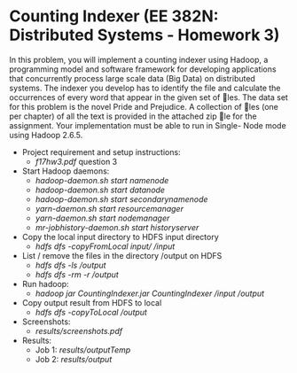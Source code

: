 # Counting Indexer (EE 382N: Distributed Systems - Homework 3)
In this problem, you will implement a counting indexer using Hadoop, a programming
model and software framework for developing applications that concurrently process large scale data
(Big Data) on distributed systems. The indexer you develop has to identify the file and calculate
the occurrences of every word that appear in the given set of les. The data set for this problem is
the novel Pride and Prejudice. A collection of les (one per chapter) of all the text is provided in
the attached zip le for the assignment. Your implementation must be able to run in Single-
Node mode using Hadoop 2.6.5.

* Project requirement and setup instructions:
    *  *f17hw3.pdf* question 3
* Start Hadoop daemons: 
	* *hadoop-daemon.sh start namenode*
	* *hadoop-daemon.sh start datanode*
	* *hadoop-daemon.sh start secondarynamenode*
	* *yarn-daemon.sh start resourcemanager*
	* *yarn-daemon.sh start nodemanager*
	* *mr-jobhistory-daemon.sh start historyserver*
* Copy the local input directory to HDFS input directory
    * *hdfs dfs -copyFromLocal input/ /input*
* List / remove the files in the directory /output on HDFS
    * *hdfs dfs -ls /output*
    * *hdfs dfs -rm -r /output*
* Run hadoop:
    * *hadoop jar CountingIndexer.jar CountingIndexer /input /output*
* Copy output result from HDFS to local
    * *hdfs dfs -copyToLocal /output*
* Screenshots:
    * *results/screenshots.pdf*
* Results:
    * Job 1: *results/outputTemp*
    * Job 2: *results/output*